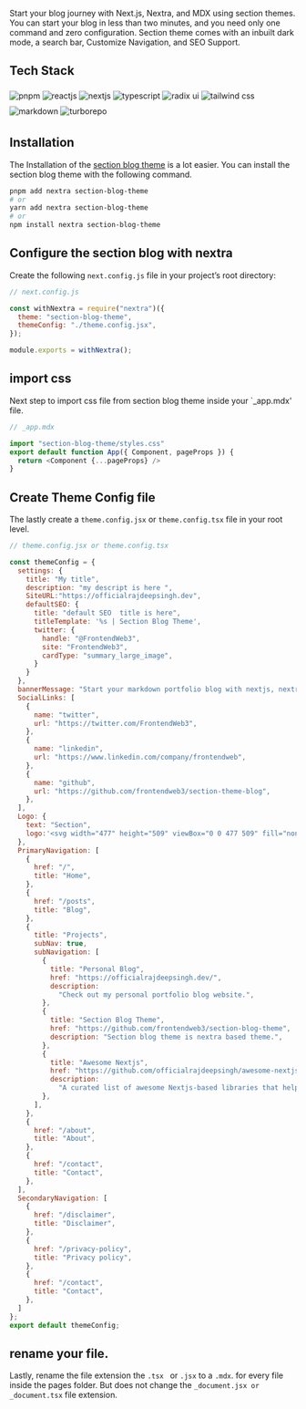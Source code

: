 Start your blog journey with Next.js, Nextra, and MDX using section themes. You can start your blog in less than two minutes, and you need only one command and zero configuration. Section theme comes with an inbuilt dark mode, a search bar, Customize Navigation, and SEO Support.

## Tech Stack

<div className="flex flex-row flex-wrap item-center md:justify-between">
  <img style="margin: 5px auto;" title="pnpm" alt="pnpm" src="https://img.shields.io/badge/pnpm-%234a4a4a.svg?style=for-the-badge&logo=pnpm&logoColor=f69220" />
  <img style="margin: 5px auto;" title="reactjs" alt="reactjs"  src="https://img.shields.io/badge/react-%2320232a.svg?style=for-the-badge&logo=react&logoColor=%2361DAFB"/>
  <img style="margin: 5px auto;" title="nextjs" alt="nextjs"  src="https://img.shields.io/badge/Next-black?style=for-the-badge&logo=next.js&logoColor=white"/>
  <img style="margin: 5px auto;" title="typescript" alt="typescript"  src="https://img.shields.io/badge/typescript-%23007ACC.svg?style=for-the-badge&logo=typescript&logoColor=white"/>
  <img style="margin: 5px auto;" title="radix ui" alt="radix ui"  src="https://img.shields.io/badge/radixui-%23DD0031.svg?style=for-the-badge&logo=radixui&logoColor=white"/>
  <img style="margin: 5px auto;" title="tailwind css" alt="tailwind css" src="https://img.shields.io/badge/tailwindcss-%2338B2AC.svg?style=for-the-badge&logo=tailwind-css&logoColor=white" />
  <img style="margin: 5px auto;" title="markdown" alt="markdown"  src="https://img.shields.io/badge/markdown-%23000000.svg?style=for-the-badge&logo=markdown&logoColor=white"/>
  <img style="margin: 5px auto;" title="turborepo" alt="turborepo" src="https://img.shields.io/badge/turborepo-000204?style=for-the-badge&logo=turborepo&logoColor=white">
</div>

<div style="margin: 5px auto;width:100%;"></div>

## Installation

The Installation of the [section blog theme](https://www.npmjs.com/package/section-blog-theme) is a lot easier. You can install the section blog theme with the following command.

```bash
pnpm add nextra section-blog-theme
# or
yarn add nextra section-blog-theme
# or
npm install nextra section-blog-theme
```

## Configure the section blog with nextra

Create the following `next.config.js` file in your project’s root directory:

```javascript
// next.config.js

const withNextra = require("nextra")({
  theme: "section-blog-theme",
  themeConfig: "./theme.config.jsx",
});

module.exports = withNextra();
```

## import css 

Next step to import css file from section blog theme inside your `_app.mdx' file.

```javascript
// _app.mdx

import "section-blog-theme/styles.css"
export default function App({ Component, pageProps }) {
  return <Component {...pageProps} />
}
```

## Create Theme Config file

The lastly create a `theme.config.jsx` or `theme.config.tsx` file in your root level.

```javascript
// theme.config.jsx or theme.config.tsx

const themeConfig = {
  settings: {
    title: "My title",
    description: "my descript is here ",
    SiteURL:"https://officialrajdeepsingh.dev",
    defaultSEO: {
      title: "default SEO  title is here",
      titleTemplate: '%s | Section Blog Theme',
      twitter: {
        handle: "@FrontendWeb3",
        site: "FrontendWeb3",
        cardType: "summary_large_image",
      }
    }
  },
  bannerMessage: "Start your markdown portfolio blog with nextjs, nextra, tailwind CSS, and Shadcn UI using <a style='margin: 0px 4px;text-decoration:underline;' target='_blank' href='https://www.npmjs.com/package/section-blog-theme'>  the section blog theme. </a>",
  SocialLinks: [
    {
      name: "twitter",
      url: "https://twitter.com/FrontendWeb3",
    },
    {
      name: "linkedin",
      url: "https://www.linkedin.com/company/frontendweb",
    },
    {
      name: "github",
      url: "https://github.com/frontendweb3/section-theme-blog",
    },
  ],
  Logo: {
    text: "Section",
    logo:'<svg width="477" height="509" viewBox="0 0 477 509" fill="none" xmlns="http://www.w3.org/2000/svg"> <path fill-rule="evenodd" clip-rule="evenodd" d="M247.177 104.672C242.99 97.1095 232.118 97.1095 227.93 104.672L68.3924 392.805C64.333 400.137 69.6354 409.133 78.0158 409.133H397.092C405.472 409.133 410.775 400.137 406.715 392.805L247.177 104.672ZM238.312 323.4C258.367 323.4 274.625 307.864 274.625 288.7C274.625 269.536 258.367 254 238.312 254C218.258 254 202 269.536 202 288.7C202 307.864 218.258 323.4 238.312 323.4Z" fill="white"/></svg>'
  },
  PrimaryNavigation: [
    {
      href: "/",
      title: "Home",
    },
    {
      href: "/posts",
      title: "Blog",
    },
    {
      title: "Projects",
      subNav: true,
      subNavigation: [
        {
          title: "Personal Blog",
          href: "https://officialrajdeepsingh.dev/",
          description:
            "Check out my personal portfolio blog website.",
        },
        {
          title: "Section Blog Theme",
          href: "https://github.com/frontendweb3/section-blog-theme",
          description: "Section blog theme is nextra based theme.",
        },
        {
          title: "Awesome Nextjs",
          href: "https://github.com/officialrajdeepsingh/awesome-nextjs",
          description:
            "A curated list of awesome Nextjs-based libraries that help build small and large-scale applications with next.js.",
        },
      ],
    },
    {
      href: "/about",
      title: "About",
    },
    {
      href: "/contact",
      title: "Contact",
    },
  ],
  SecondaryNavigation: [
    {
      href: "/disclaimer",
      title: "Disclaimer",
    },
    {
      href: "/privacy-policy",
      title: "Privacy policy",
    },
    {
      href: "/contact",
      title: "Contact",
    },
  ]
};
export default themeConfig;
```

## rename your file.
Lastly, rename the file extension the `.tsx ` or `.jsx` to a `.mdx`. for every file inside the pages folder. But does not change the `_document.jsx or _document.tsx` file extension.